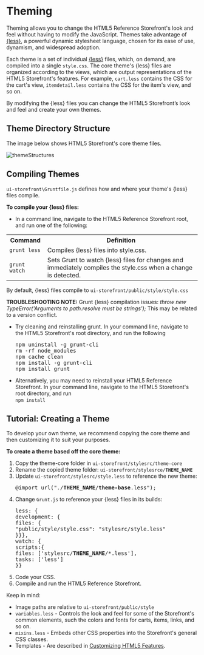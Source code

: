 Theming
====================
Theming allows you to change the HTML5 Reference Storefront's look and feel without having to modify the JavaScript.
Themes take advantage of <a href="http://lesscss.org/">{less}</a>, a powerful dynamic stylesheet language, chosen for its ease of use, dynamism, and widespread adoption.

Each theme is a set of individual <a href="http://lesscss.org/">{less}</a> files, which, on demand, are compiled into a single <code>style.css</code>.
The core theme's {less} files are organized according to the views, which are output representations of the HTML5 Storefront's features.
For example, <code>cart.less</code> contains the CSS for the cart's view, <code>itemdetail.less</code> contains the CSS for the item's view, and so on.

By modifying the {less} files you can change the HTML5 Storefront’s look and feel and create your own themes.


Theme Directory Structure
-----------------
The image below shows HTML5 Storefront's core theme files.

![themeStructures](https://github.elasticpath.net/cortex/ui-storefront/raw/master/documentation/img/themeStructures.png)

Compiling Themes
-----------------
<code>ui-storefront\Gruntfile.js</code> defines how and where your theme's {less} files compile.

<b>To compile your {less} files:</b>

* In a command line, navigate to the HTML5 Reference Storefront root, and run one of the following:
<table>
<tbody>
<tr align="center">
<th align="center" valign="middle">Command</th>
<th align="center" valign="middle">Definition</th>
</tr>
<tr>
<td><code>grunt less</code></td>
<td>Compiles {less} files into style.css.</td>
</tr>
<tr>
<td><code>grunt watch</code></td>
<td>Sets Grunt to watch {less} files for changes and immediately compiles the style.css when a change is detected.</td>
</tr>
</tbody>
</table>
By default, {less} files compile to <code>ui-storefront/public/style/style.css</code>
<br/>

<b>TROUBLESHOOTING NOTE:</b> Grunt {less} compilation issues: <i>throw new TypeError('Arguments to path.resolve must be strings');</i>
This may be related to a version conflict. <br/>
<ul>
<li>
Try cleaning and reinstalling grunt. In your command line, navigate to the HTML5 Storefront's root directory, and run the following<br/>
<pre>
npm uninstall -g grunt-cli
rm -rf node_modules
npm cache clean
npm install -g grunt-cli
npm install grunt
</pre>
</li>
<li>Alternatively, you may need to reinstall your HTML5 Reference Storefront. In your command line, navigate to the HTML5 Storefront's root directory, and run<br/>
<code>npm install</code>
</li>
</ul>

<h2>Tutorial: Creating a Theme</h2>
To develop your own theme, we recommend copying the core theme and then customizing it to suit your purposes.

<b>To create a theme based off the core theme:</b>

<ol>
<li>Copy the theme-core folder in <code>ui-storefront/stylesrc/theme-core</code></li>
<li>Rename the copied theme folder: <code>ui-storefront/stylesrce/<b>THEME_NAME</b></code></li>
<li>Update <code>ui-storefront/stylesrc/style.less</code> to reference the new theme:
<pre>
@import url("./<b>THEME_NAME</b>/<b>theme-base</b>.less");
</pre>
</li>
<li>Change <code>Grunt.js</code> to reference your {less} files in its builds:
<pre>
less: {
development: {
files: {
"public/style/style.css": "stylesrc/style.less"
}}},
watch: {
scripts:{
files: ['stylesrc/<b>THEME_NAME</b>/*.less'],
tasks: ['less']
}}
</pre>
<li>Code your CSS.</li>
<li>Compile and run the HTML5 Reference Storefront.</li>
</ol>


Keep in mind:


* Image paths are relative to <code>ui-storefront/public/style</code>
* <code>variables.less</code> - Controls the look and feel for some of the Storefront's common elements, such the colors and fonts for carts, items, links, and so on.
* <code>mixins.less</code> - Embeds other CSS properties into the Storefront's general CSS classes.
* Templates - Are described in <a href="https://github.elasticpath.net/cortex/ui-storefront/blob/master/documentation/extending.md">Customizing HTML5 Features</a>.